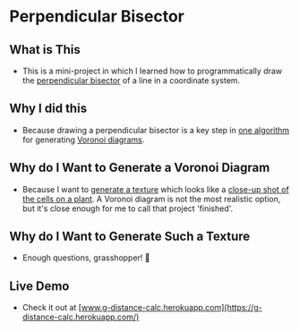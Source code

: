 # Perpendicular Bisector

## What is This
- This is a mini-project in which I learned how to programmatically draw the [perpendicular bisector](https://mathworld.wolfram.com/PerpendicularBisector.html) of a line in a coordinate system.

## Why I did this
- Because drawing a perpendicular bisector is a key step in [one algorithm](https://www.youtube.com/watch?v=j2c3kumwoAk&list=PL6FZxwkXzEZEwtjkj9MNWYiZxhP7qcTRg&index=4&t=162s) for generating [Voronoi diagrams](https://en.wikipedia.org/wiki/Voronoi_diagram).

## Why do I Want to Generate a Voronoi Diagram
- Because I want to [generate a texture](http://texture-pattern.herokuapp.com/) which looks like a [close-up shot of the cells on a plant](https://res.cloudinary.com/fleetnation/image/private/c_fit,w_1120/g_south,l_text:style_gothic2:%C2%A9%20Ashley%20Cooper,o_20,y_10/g_center,l_watermark4,o_25,y_50/v1494545119/h6g8ofiitbehqb9wgl6p.jpg). A Voronoi diagram is not the most realistic option, but it's close enough for me to call that project 'finished'.

## Why do I Want to Generate Such a Texture
- Enough questions, grasshopper! 🦗  

## Live Demo
- Check it out at [www.g-distance-calc.herokuapp.com](https://g-distance-calc.herokuapp.com/)
